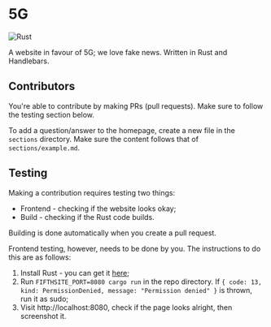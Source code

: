 # 5G

![Rust](https://github.com/elitisgroup/5G/workflows/Rust/badge.svg)

A website in favour of 5G; we love fake news.
Written in Rust and Handlebars.

## Contributors

You're able to contribute by making PRs (pull requests). Make sure to follow the testing section below.

To add a question/answer to the homepage, create a new file in the `sections` directory.
Make sure the content follows that of `sections/example.md`.

## Testing

Making a contribution requires testing two things:
- Frontend - checking if the website looks okay;
- Build - checking if the Rust code builds.

Building is done automatically when you create a pull request.

Frontend testing, however, needs to be done by you. The instructions to do this are as follows:
1. Install Rust - you can get it [here](https://www.rust-lang.org/tools/install);
2. Run `FIFTHSITE_PORT=8080 cargo run` in the repo directory. If `{ code: 13, kind: PermissionDenied, message: "Permission denied" }` is thrown, run it as sudo;
3. Visit http://localhost:8080, check if the page looks alright, then screenshot it.

